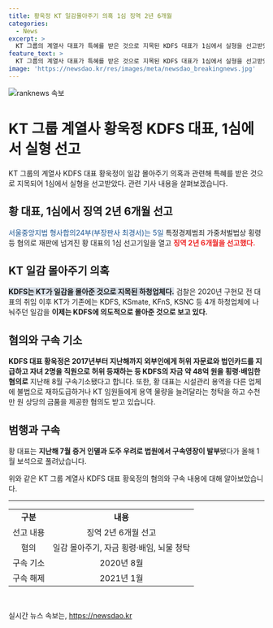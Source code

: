 ```yaml
---
title: 황욱정 KT 일감몰아주기 의혹 1심 징역 2년 6개월
categories:
  - News
excerpt: >
  KT 그룹의 계열사 대표가 특혜를 받은 것으로 지목된 KDFS 대표가 1심에서 실형을 선고받았다. 황 대표는 KT 일감 몰아주기 의혹과 함께 금품 제공 등 혐의로 2년 6개월의 징역을 선고받았으며, 약 48억 원을 횡령·배임한 혐의로 지난해 8월 구속기소됐다. 더 자세한 내용은 더팩트에서 확인하세요.
feature_text: >
  KT 그룹의 계열사 대표가 특혜를 받은 것으로 지목된 KDFS 대표가 1심에서 실형을 선고받았다. 황 대표는 KT 일감 몰아주기 의혹과 함께 금품 제공 등 혐의로 2년 6개월의 징역을 선고받았으며, 약 48억 원을 횡령·배임한 혐의로 지난해 8월 구속기소됐다. 더 자세한 내용은 더팩트에서 확인하세요.
image: 'https://newsdao.kr/res/images/meta/newsdao_breakingnews.jpg'
---
```


<p><img src="https://newsdao.kr/res/images/meta/newsdao_breakingnews.jpg" alt="ranknews 속보" /></p>

<h1>KT 그룹 계열사 황욱정 KDFS 대표, 1심에서 실형 선고</h1>

<p data-ke-size="size16">KT 그룹의 계열사 KDFS 대표 황욱정이 일감 몰아주기 의혹과 관련해 특혜를 받은 것으로 지목되어 1심에서 실형을 선고받았다. 관련 기사 내용을 살펴보겠습니다.</p>

<h2 data-ke-size="size26">황 대표, 1심에서 징역 2년 6개월 선고</h2>

<p><span style="color: #1a5490;">서울중앙지법 형사합의24부(부장판사 최경서)는 5일</span> 특정경제범죄 가중처벌법상 횡령 등 혐의로 재판에 넘겨진 황 대표의 1심 선고기일을 열고 <b><span style="color: #ee2323;">징역 2년 6개월을 선고했다.</span></b></p>

<h2 data-ke-size="size26">KT 일감 몰아주기 의혹</h2>

<p><b><span style="background-color: #21538527;">KDFS는 KT가 일감을 몰아준 것으로 지목된 하청업체다.</span></b> 검찰은 2020년 구현모 전 대표의 취임 이후 KT가 기존에는 KDFS, KSmate, KFnS, KSNC 등 4개 하청업체에 나눠주던 일감을 <b>이제는 KDFS에 의도적으로 몰아준 것으로 보고 있다.</b></p>

<h2 data-ke-size="size26">혐의와 구속 기소</h2>

<p><b>KDFS 대표 황욱정은 2017년부터 지난해까지 외부인에게 허위 자문료와 법인카드를 지급하고 자녀 2명을 직원으로 허위 등재하는 등 KDFS의 자금 약 48억 원을 횡령·배임한 혐의로</b> 지난해 8월 구속기소됐다고 합니다. 또한, 황 대표는 시설관리 용역을 다른 업체에 불법으로 재하도급하거나 KT 임원들에게 용역 물량을 늘려달라는 청탁을 하고 수천만 원 상당의 금품을 제공한 혐의도 받고 있습니다.</p>

<h2 data-ke-size="size26">범행과 구속</h2>

<p>황 대표는 <b>지난해 7월 증거 인멸과 도주 우려로 법원에서 구속영장이 발부</b>됐다가 올해 1월 보석으로 풀려났습니다.</p>

<p data-ke-size="size16">위와 같은 KT 그룹 계열사 KDFS 대표 황욱정의 혐의와 구속 내용에 대해 알아보았습니다.</p>

<hr>

<table>
    <tbody>
        <tr>
            <td style="text-align: center; height: 17px;"><b>구분</b></td>
            <td style="text-align: center; height: 17px;"><b>내용</b></td>
        </tr>
        <tr>
            <td style="text-align: center; height: 17px;">선고 내용</td>
            <td style="text-align: center; height: 17px;">징역 2년 6개월 선고</td>
        </tr>
        <tr>
            <td style="text-align: center; height: 17px;">혐의</td>
            <td style="text-align: center; height: 17px;">일감 몰아주기, 자금 횡령·배임, 뇌물 청탁</td>
        </tr>
        <tr>
            <td style="text-align: center; height: 17px;">구속 기소</td>
            <td style="text-align: center; height: 17px;">2020년 8월</td>
        </tr>
        <tr>
            <td style="text-align: center; height: 17px;">구속 해제</td>
            <td style="text-align: center; height: 17px;">2021년 1월</td>
        </tr>
    </tbody>
</table>

<p data-ke-size="size16">&nbsp;</p>
실시간 뉴스 속보는, <a href="https://newsdao.kr" rel="dofollow">https://newsdao.kr</a>


